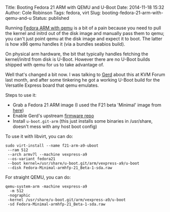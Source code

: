 Title: Booting Fedora 21 ARM with QEMU and U-Boot
Date: 2014-11-18 15:32
Author: Cole Robinson
Tags: fedora, virt
Slug: booting-fedora-21-arm-with-qemu-and-u
Status: published

Running [Fedora ARM with qemu](https://fedoraproject.org/wiki/Architectures/ARM/F21/Installation#For_Versatile_Express_Emulation_with_QEMU) is a bit of a pain because you need to pull the kernel and initrd out of the disk image and manually pass them to qemu; you can't just point qemu at the disk image and expect it to boot. The latter is how x86 qemu handles it (via a bundles seabios build).

On physical arm hardware, the bit that typically handles fetching the kernel/initrd from disk is U-Boot. However there are no U-Boot builds shipped with qemu for us to take advantage of.

Well that's changed a bit now. I was talking to [Gerd](https://www.kraxel.org/) about this at KVM Forum last month, and after some tinkering he got a working U-Boot build for the Versatile Express board that qemu emulates.

Steps to use it:

-   Grab a Fedora 21 ARM image (I used the F21 beta 'Minimal' image from [here](https://dl.fedoraproject.org/pub/fedora/linux/releases/test/21-Beta/Images/armhfp/))
-   Enable Gerd's upstream [firmware repo](https://www.kraxel.org/repos/)
-   Install `u-boot.git-arm` (this just installs some binaries in /usr/share, doesn't mess with any host boot config)

To use it with libvirt, you can do:

```shell
sudo virt-install --name f21-arm-a9-uboot
 --ram 512
 --arch armv7l --machine vexpress-a9
 --os-variant fedora21
 --boot kernel=/usr/share/u-boot.git/arm/vexpress-a9/u-boot
 --disk Fedora-Minimal-armhfp-21_Beta-1-sda.raw
```


For straight QEMU, you can do:

```
qemu-system-arm -machine vexpress-a9
  -m 512
 -nographic
 -kernel /usr/share/u-boot.git/arm/vexpress-a9/u-boot
 -sd Fedora-Minimal-armhfp-21_Beta-1-sda.raw
```
